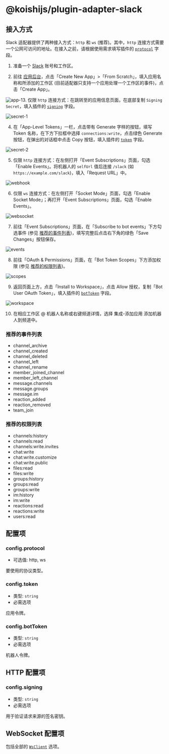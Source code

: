 # @koishijs/plugin-adapter-slack

## 接入方式

Slack 适配器提供了两种接入方式：`http` 和 `ws` (推荐)。其中，`http` 连接方式需要一个公网可访问的地址。在接入之前，请根据使用需求填写插件的 [`protocol`](#config-protocol) 字段。

1. 准备一个 [Slack](https://slack.com/signin) 账号和工作区。

2. 前往 [应用后台](https://api.slack.com/apps)，点击「Create New App」>「From Scratch」，填入应用名称和所添加的工作区 (目前适配器只支持一个应用处理一个工作区的事件)，点击「Create App」。

![app-1](/adapter/slack/app-1.webp)<!-- !\[app-2\](/adapter/slack/app-2.webp) -->3. 仅限 `http` 连接方式：在跳转至的应用信息页面，在底部复制 `Signing Secret`，填入插件的 [`signing`](#config-signing) 字段。

![secret-1](/adapter/slack/secret-1.webp)

4. 在「App-Level Tokens」一栏，点击带有 Generate 字样的按钮，填写 Token 名称，在下方下拉框中选择 `connections:write`，点击绿色 Generate 按钮，在弹出的对话框中点击 Copy 按钮，填入插件的 [`token`](#config-token) 字段。

![secret-2](/adapter/slack/secret-2.webp)

5. 仅限 `http` 连接方式：在左侧打开「Event Subscriptions」页面，勾选「Enable Events」。将机器人的 `selfUrl` 值后连接 `/slack` (如 `https://example.com/slack`)，填入「Request URL」中。

![webhook](/adapter/slack/webhook.webp)

6. 仅限 `ws` 连接方式：在左侧打开「Socket Mode」页面，勾选「Enable Socket Mode」；再打开「Event Subscriptions」页面，勾选「Enable Events」。

![websocket](/adapter/slack/websocket.webp)

7. 前往「Event Subscriptions」页面，在「Subscribe to bot events」下方勾选事件 (参见 [推荐的事件列表](#推荐的事件列表))，填写完整后点击右下角的绿色「Save Changes」按钮保存。

![events](/adapter/slack/events.webp)

8. 前往「OAuth & Permissions」页面，在「Bot Token Scopes」下方添加权限 (参见 [推荐的权限列表](#推荐的权限列表))。

![scopes](/adapter/slack/scopes.webp)

9. 返回页面上方，点击「Install to Workspace」，点击 Allow 授权，复制「Bot User OAuth Token」，填入插件的 [`botToken`](#config-bottoken) 字段。

![workspace](/adapter/slack/workspace.webp)

10. 在相应工作区 @ 机器人名称或右键频道详情，选择 集成-添加应用 添加机器人到频道中。

### 推荐的事件列表

- channel_archive
- channel_created
- channel_deleted
- channel_left
- channel_rename
- member_joined_channel
- member_left_channel
- message.channels
- message.groups
- message.im
- reaction_added
- reaction_removed
- team_join

### 推荐的权限列表

- channels:history
- channels:read
- channels:write.invites
- chat:write
- chat:write.customize
- chat:write.public
- files:read
- files:write
- groups:history
- groups:read
- groups:write
- im:history
- im:write
- reactions:read
- reactions:write
- users:read

## 配置项

### config.protocol

- 可选值: http, ws

要使用的协议类型。

### config.token

- 类型: `string`
- 必需选项

应用令牌。

### config.botToken

- 类型: `string`
- 必需选项

机器人令牌。

## HTTP 配置项

### config.signing

- 类型: `string`
- 必需选项

用于验证请求来源的签名密钥。

## WebSocket 配置项

包括全部的 [`WsClient`](../../api/core/adapter.md#类：adapter-wsclient) 选项。
